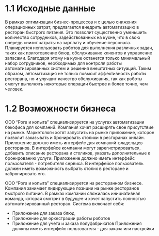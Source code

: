 # 1.1 Исходные данные
В рамках оптимизации бизнес-процессов и с целью снижения операционных затрат, предлагается внедрить автоматизацию в ресторан быстрого питания. Это позволит существенно уменьшить количество сотрудников, задействованных на кухне, что в свою очередь снизит затраты на зарплату и обучение персонала. 
Планируется использовать роботов для выполнения различных задач, таких как приготовление блюд, обслуживание клиентов и управление запасами. Благодаря этому на кухне останется только минимальный набор сотрудников, необходимых для контроля работы автоматизированных систем и решения внештатных ситуаций. 
Таким образом, автоматизация не только повысит эффективность работы ресторана, но и улучшит качество обслуживания, так как роботы смогут выполнять некоторые операции быстрее и более точно, чем человек.

# 1.2 Возможности бизнеса
ООО “Рога и копыта” специализируется на услугах автоматизации бэкофиса для компаний. Компания хочет расширять свое присутствие на рынке. Маркетологи хотят запустить на рынке приложение, которое позволит заказывать и бронировать столики в ресторанах онлайн.
Приложение должно иметь интерфейс для компаний-владельцев ресторанов. В интерфейсе компании могут зарегистрироваться, добавить описание ресторана и столиков, указать дополнительные к бронированию услуги. Приложение должно иметь интерфейс пользователя - потребителя сервиса. В интерфейсе пользователь должен иметь возможность выбрать столик в ресторане и забронировать его.

ООО “Рога и копыта” специализируется на ресторанном бизнесе. Компания занимает лидирующие позиции на рынке ресторанов быстрого питания. В рамках компании сложилась инициативная команда, которая смотрит в будущее и хочет запустить полностью автоматизированный ресторан.
Система включает себя:
- Приложение для заказа блюд
- Приложение для оркестрации работы роботов
- Приложение для учета и заказа полуфабрикатов
Приложения должны иметь интерфейс пользователя - для заказа или настройки 
